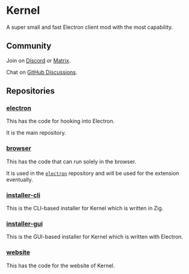 # Kernel

A super small and fast Electron client mod with the most capability.

## Community

Join on [Discord](https://discord.gg/8mPTjTZ4SZ) or [Matrix](https://matrix.to/#/!iWdiwStUmqwDcNfYbG:bigdumb.gq?via=bigdumb.gq&via=catvibers.me&via=matrix.org).

Chat on [GitHub Discussions](https://github.com/kernel-mod/discussions/discussions).

## Repositories

### [electron](https://github.com/kernel-mod/electron)

This has the code for hooking into Electron.

It is the main repository.

### [browser](https://github.com/kernel-mod/browser)

This has the code that can run solely in the browser.

It is used in the [`electron`](https://github.com/kernel-mod/electron) repository and will be used for the extension eventually.

### [installer-cli](https://github.com/kernel-mod/installer-cli)

This is the CLI-based installer for Kernel which is written in Zig.

### [installer-gui](https://github.com/kernel-mod/installer-gui)

This is the GUI-based installer for Kernel which is written with Electron.

### [website](https://github.com/kernel-mod/website)

This has the code for the website of Kernel.
